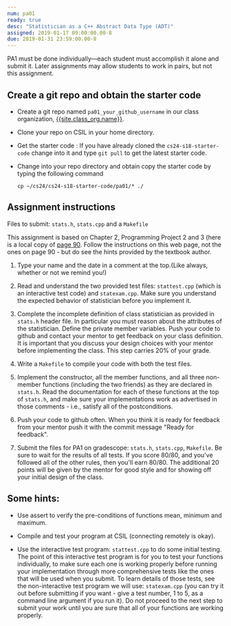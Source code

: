 ```yaml
---
num: pa01
ready: true
desc: "Statistician as a C++ Abstract Data Type (ADT)"
assigned: 2019-01-17 09:00:00.00-8
due: 2019-01-31 23:59:00.00-8
---
```


<div markdown="1">

PA1 must be done individually&mdash;each student must accomplish it
alone and submit it. Later assignments may allow students to work in
pairs, but not this assignment.

## Create a git repo and obtain the starter code

* Create a git repo named `pa01_your_github_username` in our class organization, [{{site.class_org.name}}]({{site.class_org.url}}).

* Clone your repo on CSIL in your home directory.

* Get the starter code : If you have already cloned the `cs24-s18-starter-code`
change into it and type `git pull` to get the latest starter code.

* Change into your repo directory and obtain copy the starter code by
   typing the following command
   ```
   cp ~/cs24/cs24-s18-starter-code/pa01/* ./

   ```

## Assignment instructions

Files to submit: `stats.h`, `stats.cpp` and a `Makefile`

This assignment is based on Chapter 2, Programming Project 2 and 3
(here is a local copy of [page 90](Page-90.pdf). Follow the instructions on this web page, not the
ones on page 90 - but do see the hints provided by the textbook
author.

1. Type your name and the date in a comment at the top.(Like always, whether or not we remind you!)

2. Read and understand the two provided test files: `stattest.cpp`
   (which is an interactive test code) and `statexam.cpp`. Make sure you
   understand the expected behavior of statistician before you
   implement it.

3. Complete the incomplete definition of class statistician as
   provided in `stats.h` header file. In particular you must reason
   about the attributes of the statistician. Define the private member
   variables. Push your code to github and contact your mentor to get
   feedback on your class definition. It is important that you discuss
   your design choices with your mentor before implementing the
   class. This step carries 20% of your grade.

4. Write a `Makefile` to compile your code with both the test files. 

5. Implement the constructor, all the member functions, and all three
   non-member functions (including the two friends) as they are
   declared in `stats.h`. Read the documentation for each of these
   functions at the top of `stats.h`, and make sure your implementations
   work as advertised in those comments - i.e., satisfy all of the
   postconditions.

6. Push your code to github often. When you think it is ready for
   feedback from your mentor push it with the commit message "Ready
   for feedback".

7. Submit the files for PA1 on gradescope: `stats.h`, `stats.cpp`,
   `Makefile`. Be sure to wait for the results of all tests. If you
   score 80/80, and you've followed all of the other rules, then
   you'll earn 80/80. The additional 20 points will be given by the
   mentor for good style and for showing off your initial design of
   the class.


## Some hints:

* Use assert to verify the pre-conditions of functions mean, minimum and maximum.

* Compile and test your program at CSIL (connecting remotely is okay).

* Use the interactive test program: `stattest.cpp` to do some initial
   testing. The point of this interactive test program is for you to
   test your functions individually, to make sure each one is working
   properly before running your implementation through more
   comprehensive tests like the ones that will be used when you
   submit. To learn details of those tests, see the non-interactive
   test program we will use: `statexam.cpp` (you can try it out before
   submitting if you want - give a test number, 1 to 5, as a command
   line argument if you run it). Do not proceed to the next step to
   submit your work until you are sure that all of your functions are
   working properly.



